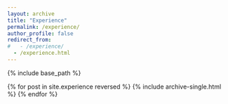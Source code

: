 ```yaml
---
layout: archive
title: "Experience"
permalink: /experience/
author_profile: false
redirect_from: 
#   - /experience/
  - /experience.html
---
```


<!-- {% if author.googlescholar %}
  You can also find my articles on <u><a href="{{author.googlescholar}}">my Google Scholar profile</a>.</u>
{% endif %} -->

{% include base_path %}

{% for post in site.experience reversed %}
  {% include archive-single.html %}
{% endfor %}